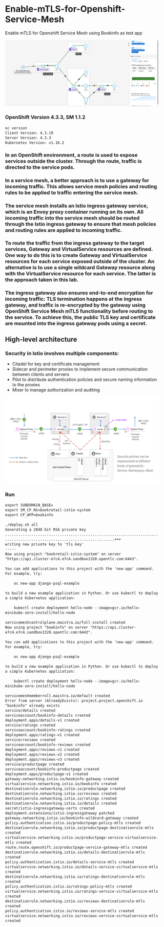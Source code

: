 # Enable-mTLS-for-Openshift-Service-Mesh
Enable mTLS for Openshift Service Mesh using Bookinfo as test app

![alt text](https://github.com/ppetko/Enable-mTLS-for-Openshift-Service-Mesh/blob/master/img/service-mesh-mtls.png?raw=true)

### OpenShift Version 4.3.3, SM 1.1.2

```
oc version 
Client Version: 4.3.19
Server Version: 4.3.3
Kubernetes Version: v1.16.2

```

### In an OpenShift environment, a route is used to expose services outside the cluster. Through the route, traffic is directed to the service pods.

### In a service mesh, a better approach is to use a gateway for incoming traffic. This allows service mesh policies and routing rules to be applied to traffic entering the service mesh.

### The service mesh installs an Istio ingress gateway service, which is an Envoy proxy container running on its own. All incoming traffic into the service mesh should be routed through the Istio ingress gateway to ensure that mesh policies and routing rules are applied to incoming traffic.

### To route the traffic from the ingress gateway to the target services, Gateway and VirtualService resources are defined. One way to do this is to create Gateway and VirtualService resources for each service exposed outside of the cluster. An alternative is to use a single wildcard Gateway resource along with the VirtualService resource for each service. The latter is the approach taken in this lab.

### The ingress gateway also ensures end-to-end encryption for incoming traffic: TLS termination happens at the ingress gateway, and traffic is re-encrypted by the gateway using OpenShift Service Mesh mTLS functionality before routing to the service. To achieve this, the public TLS key and certificate are mounted into the ingress gateway pods using a secret.


## High-level architecture

### Security in Istio involves multiple components:

* Citadel for key and certificate management
* Sidecar and perimeter proxies to implement secure communication between clients and servers
* Pilot to distribute authentication policies and secure naming information to the proxies
* Mixer to manage authorization and auditing

![alt text](https://github.com/ppetko/Enable-mTLS-for-Openshift-Service-Mesh/blob/master/img/architecture.svg?raw=true)

### Run

```
export SUBDOMAIN_BASE=
export SM_CP_NS=bookretail-istio-system
export CP_APP=bookinfo

./deploy.sh all 
Generating a 2048 bit RSA private key
.....................................................................................................+++
..................................................+++
writing new private key to 'tls.key'
-----
Now using project "bookretail-istio-system" on server "https://api.cluster-e7c4.e7c4.sandbox1320.opentlc.com:6443".

You can add applications to this project with the 'new-app' command. For example, try:

    oc new-app django-psql-example

to build a new example application in Python. Or use kubectl to deploy a simple Kubernetes application:

    kubectl create deployment hello-node --image=gcr.io/hello-minikube-zero-install/hello-node

servicemeshcontrolplane.maistra.io/full-install created
Now using project "bookinfo" on server "https://api.cluster-e7c4.e7c4.sandbox1320.opentlc.com:6443".

You can add applications to this project with the 'new-app' command. For example, try:

    oc new-app django-psql-example

to build a new example application in Python. Or use kubectl to deploy a simple Kubernetes application:

    kubectl create deployment hello-node --image=gcr.io/hello-minikube-zero-install/hello-node

servicemeshmemberroll.maistra.io/default created
Error from server (AlreadyExists): project.project.openshift.io "bookinfo" already exists
service/details created
serviceaccount/bookinfo-details created
deployment.apps/details-v1 created
service/ratings created
serviceaccount/bookinfo-ratings created
deployment.apps/ratings-v1 created
service/reviews created
serviceaccount/bookinfo-reviews created
deployment.apps/reviews-v1 created
deployment.apps/reviews-v2 created
deployment.apps/reviews-v3 created
service/productpage created
serviceaccount/bookinfo-productpage created
deployment.apps/productpage-v1 created
gateway.networking.istio.io/bookinfo-gateway created
virtualservice.networking.istio.io/bookinfo created
destinationrule.networking.istio.io/productpage created
destinationrule.networking.istio.io/reviews created
destinationrule.networking.istio.io/ratings created
destinationrule.networking.istio.io/details created
secret/istio-ingressgateway-certs created
deployment.extensions/istio-ingressgateway patched
gateway.networking.istio.io/bookinfo-wildcard-gateway created
policy.authentication.istio.io/productpage-policy-mtls created
destinationrule.networking.istio.io/productpage-destinationrule-mtls created
virtualservice.networking.istio.io/productpage-service-virtualservice-mtls created
route.route.openshift.io/productpage-service-gateway-mtls created
destinationrule.networking.istio.io/details-destinationrule-mtls created
policy.authentication.istio.io/details-service-mtls created
virtualservice.networking.istio.io/details-service-virtualservice-mtls created
destinationrule.networking.istio.io/ratings-destinationrule-mtls created
policy.authentication.istio.io/ratings-policy-mtls created
virtualservice.networking.istio.io/ratings-service-virtualservice-mtls created
destinationrule.networking.istio.io/reviews-destinationrule-mtls created
policy.authentication.istio.io/reviews-service-mtls created
virtualservice.networking.istio.io/reviews-service-virtualservice-mtls created

```

